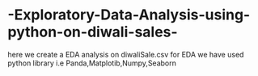 # -Exploratory-Data-Analysis-using-python-on-diwali-sales-

here we create a EDA analysis on diwaliSale.csv
for EDA we have used python library i.e Panda,Matplotib,Numpy,Seaborn

